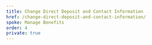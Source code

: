 ```yaml
---
title: Change Direct Deposit and Contact Information
href: /change-direct-deposit-and-contact-information/
spoke: Manage Benefits
order: 4
private: true
---
```

